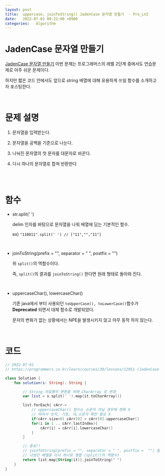 ```yaml
---
layout: post
title:  uppercase, joinToString() JadenCase 문자열 만들기  - Pro_LV2
date:   2022-07-01 00:22:00 +0900
categories:   Algorithm
---
```


# JadenCase 문자열 만들기

[JadenCase 문자열 만들기] 이번 문제는 프로그래머스의 레벨 2단계 중에서도 연습문제로 아주 쉬운 문제이다. 

하지만 짧은 코드 안에서도 앞으로 string 배열에 대해 유용하게 쓰일 함수를 소개하고자 포스팅한다.

<br>

# 문제 설명

1. 문자열을 입력받는다.

2. 문자열을 공백을 기준으로 나눈다.

3. 나눠진 문자열의 첫 문자를 대문자로 바꾼다.

4. 다시 하나의 문자열로 합쳐 반환한다

<br>

[JadenCase 문자열 만들기]: https://programmers.co.kr/learn/courses/30/lessons/12951



<br>

# 함수


- str.split(' ')

    delim 인자를 바탕으로 문자열을 나워 배열에 담는 기본적인 함수.

    ex) ```"110011".split(' ') // ["11","","11"]```

<br>

- joinToString(prefix = "", separator = " ", postfix =  "")

    위 ```split()```의 역함수이다.

    즉, ```split()```의 결과를 ```joinToString()``` 한다면 원래 형태로 돌아와 진다.

<br>

- uppercaseChar(), lowercaseChar()

    기존 java에서 부터 사용되던 ```toUpperCase(), toLowerCase()```함수가 __Deprecated__ 되면서 대체 함수로 개발되었다.

    문자의 변화가 없는 상황에서는 NPE을 발생시키지 않고 아무 동작 하지 않는다.

<br>

# 코드

```kotlin
// 2022-07-01
// https://programmers.co.kr/learn/courses/30/lessons/12951 (JadenCase 문자열 만들기)

class Solution {
    fun solution(s: String): String {

        // String 자료형의 변환을 위해 CharArray 로 변경
        var list = s.split(' ').map{it.toCharArray()} 

        list.forEach{ cArr->
            // uppercaseChar() 함수는 소문자 아닐 경우에 변화 X
            // 따라서 숫자, 기호, 대,소문자 확인 필요 X
            if(cArr.size>0) cArr[0] = cArr[0].uppercaseChar()
            for(i in 1 .. cArr.lastIndex){
                cArr[i] = cArr[i].lowercaseChar()
            }
        }

        // 중요!!
        // joinToString(prefix = "", separator = " ", postfix =  "") 함수를 활용해
        // 나눴던 배열을 다시 하나로 병합 (split()의 역함수)
        return list.map{String(it)}.joinToString(" ")
    }
}
```